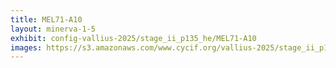 ```yaml
---
title: MEL71-A10
layout: minerva-1-5
exhibit: config-vallius-2025/stage_ii_p135_he/MEL71-A10
images: https://s3.amazonaws.com/www.cycif.org/vallius-2025/stage_ii_p135_he/MEL71-A10
---
```

